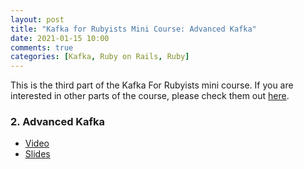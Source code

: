 ```yaml
---
layout: post
title: "Kafka for Rubyists Mini Course: Advanced Kafka"
date: 2021-01-15 10:00
comments: true
categories: [Kafka, Ruby on Rails, Ruby]
---
```


This is the third part of the Kafka For Rubyists mini course. If you are interested in other parts of the course, please check them out [here](https://karolgalanciak.com/blog/2020/12/20/kafka-for-rubyists-mini-course/).

<!--more-->

### 2. Advanced Kafka

- [Video](https://www.youtube.com/watch?v=Lw5lmxhctgQ)
- [Slides](https://speakerdeck.com/azdaroth/kafka-for-rubyists-advanced-kafka)
